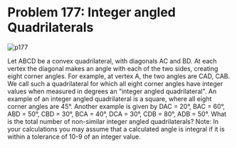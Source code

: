 # Problem 177: Integer angled Quadrilaterals

![p177](img/177.gif)

Let ABCD be a convex quadrilateral, with diagonals AC and BD. At each
vertex the diagonal makes an angle with each of the two sides, creating
eight corner angles. For example, at vertex A, the two angles are CAD,
CAB. We call such a quadrilateral for which all eight corner angles have
integer values when measured in degrees an "integer angled
quadrilateral". An example of an integer angled quadrilateral is a
square, where all eight corner angles are 45°. Another example is given
by DAC = 20°, BAC = 60°, ABD = 50°, CBD = 30°, BCA = 40°, DCA = 30°, CDB
= 80°, ADB = 50°. What is the total number of non-similar integer angled
quadrilaterals? Note: In your calculations you may assume that a
calculated angle is integral if it is within a tolerance of 10-9 of an
integer value.